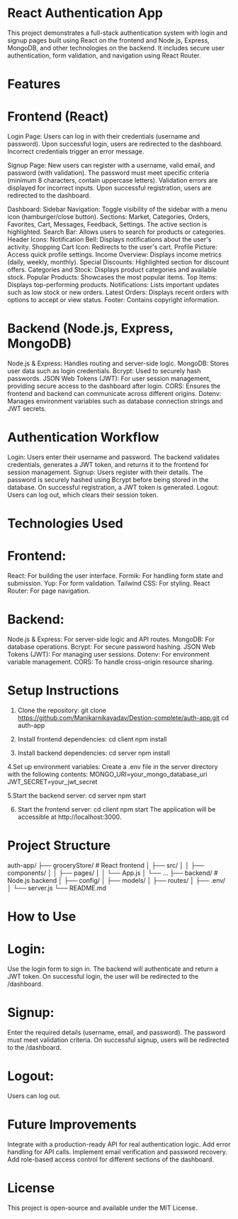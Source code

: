 # React Authentication App
This project demonstrates a full-stack authentication system with login and signup pages built using React on the frontend and Node.js, Express, MongoDB, and other technologies on the backend. It includes secure user authentication, form validation, and navigation using React Router.

# Features
# Frontend (React)
Login Page:
Users can log in with their credentials (username and password).
Upon successful login, users are redirected to the dashboard.
Incorrect credentials trigger an error message.

Signup Page:
New users can register with a username, valid email, and password (with validation).
The password must meet specific criteria (minimum 8 characters, contain uppercase letters).
Validation errors are displayed for incorrect inputs.
Upon successful registration, users are redirected to the dashboard.

Dashboard:
   Sidebar Navigation:
   Toggle visibility of the sidebar with a menu icon (hamburger/close button).
   Sections: Market, Categories, Orders, Favorites, Cart, Messages, Feedback, Settings.
   The active section is highlighted.
   Search Bar: Allows users to search for products or categories.
   Header Icons:
   Notification Bell: Displays notifications about the user's activity.
   Shopping Cart Icon: Redirects to the user's cart.
   Profile Picture: Access quick profile settings.
   Income Overview: Displays income metrics (daily, weekly, monthly).
   Special Discounts: Highlighted section for discount offers.
   Categories and Stock: Displays product categories and available stock.
   Popular Products: Showcases the most popular items.
   Top Items: Displays top-performing products.
   Notifications: Lists important updates such as low stock or new orders.
   Latest Orders: Displays recent orders with options to accept or view status.
   Footer: Contains copyright information.

# Backend (Node.js, Express, MongoDB)
Node.js & Express: Handles routing and server-side logic.
MongoDB: Stores user data such as login credentials.
Bcrypt: Used to securely hash passwords.
JSON Web Tokens (JWT): For user session management, providing secure access to the dashboard after login.
CORS: Ensures the frontend and backend can communicate across different origins.
Dotenv: Manages environment variables such as database connection strings and JWT secrets.

# Authentication Workflow
Login: Users enter their username and password. The backend validates credentials, generates a JWT token, and returns it to the frontend for session management.
Signup: Users register with their details. The password is securely hashed using Bcrypt before being stored in the database. On successful registration, a JWT token is generated.
Logout: Users can log out, which clears their session token.

# Technologies Used
# Frontend:
   React: For building the user interface.
   Formik: For handling form state and submission.
   Yup: For form validation.
   Tailwind CSS: For styling.
   React Router: For page navigation.
# Backend:
   Node.js & Express: For server-side logic and API routes.
   MongoDB: For database operations.
   Bcrypt: For secure password hashing.
   JSON Web Tokens (JWT): For managing user sessions.
   Dotenv: For environment variable management.
   CORS: To handle cross-origin resource sharing.

# Setup Instructions
1. Clone the repository:
git clone https://github.com/Manikarnikayadav/Destion-complete/auth-app.git
cd auth-app


2. Install frontend dependencies:
cd client
npm install

3. Install backend dependencies:
cd server
npm install

4.Set up environment variables: Create a .env file in the server directory with the following contents:
MONGO_URI=your_mongo_database_uri
JWT_SECRET=your_jwt_secret

5.Start the backend server:
cd server
npm start

6. Start the frontend server:
cd client
npm start
The application will be accessible at http://localhost:3000.

# Project Structure
auth-app/
 ├── groceryStore/        # React frontend
 │   ├── src/
 │   │   ├── components/
 │   │   ├── pages/
 │   │   └── App.js
 │   └── ...
 ├── backend/        # Node.js backend
 │   ├── config/
 │   ├── models/
 │   ├── routes/
 │   ├── .env/
 │   └── server.js
└── README.md

# How to Use

# Login:
Use the login form to sign in.
The backend will authenticate and return a JWT token.
On successful login, the user will be redirected to the /dashboard.
# Signup:
Enter the required details (username, email, and password).
The password must meet validation criteria.
On successful signup, users will be redirected to the /dashboard.
# Logout:
Users can log out.

# Future Improvements
Integrate with a production-ready API for real authentication logic.
Add error handling for API calls.
Implement email verification and password recovery.
Add role-based access control for different sections of the dashboard.

# License
This project is open-source and available under the MIT License.
